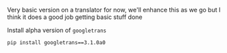 Very basic version on a translator for now, we'll enhance this as we go but I think it does a good job getting basic stuff done

Install alpha version of `googletrans`

```
pip install googletrans==3.1.0a0
```
